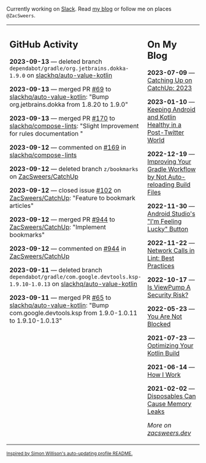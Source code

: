 Currently working on [Slack](https://slack.com/). Read [my blog](https://zacsweers.dev/) or follow me on places `@ZacSweers`.

<table><tr><td valign="top" width="60%">

## GitHub Activity
<!-- githubActivity starts -->
**2023-09-13** — deleted branch `dependabot/gradle/org.jetbrains.dokka-1.9.0` on [slackhq/auto-value-kotlin](https://github.com/slackhq/auto-value-kotlin)

**2023-09-13** — merged PR [#69](https://github.com/slackhq/auto-value-kotlin/pull/69) to [slackhq/auto-value-kotlin](https://github.com/slackhq/auto-value-kotlin): "Bump org.jetbrains.dokka from 1.8.20 to 1.9.0"

**2023-09-13** — merged PR [#170](https://github.com/slackhq/compose-lints/pull/170) to [slackhq/compose-lints](https://github.com/slackhq/compose-lints): "Slight Improvement for rules documentation "

**2023-09-12** — commented on [#169](https://github.com/slackhq/compose-lints/issues/169#issuecomment-1716199844) in [slackhq/compose-lints](https://github.com/slackhq/compose-lints)

**2023-09-12** — deleted branch `z/bookmarks` on [ZacSweers/CatchUp](https://github.com/ZacSweers/CatchUp)

**2023-09-12** — closed issue [#102](https://github.com/ZacSweers/CatchUp/issues/102) on [ZacSweers/CatchUp](https://github.com/ZacSweers/CatchUp): "Feature to bookmark articles"

**2023-09-12** — merged PR [#944](https://github.com/ZacSweers/CatchUp/pull/944) to [ZacSweers/CatchUp](https://github.com/ZacSweers/CatchUp): "Implement bookmarks"

**2023-09-12** — commented on [#944](https://github.com/ZacSweers/CatchUp/pull/944#issuecomment-1715051949) in [ZacSweers/CatchUp](https://github.com/ZacSweers/CatchUp)

**2023-09-11** — deleted branch `dependabot/gradle/com.google.devtools.ksp-1.9.10-1.0.13` on [slackhq/auto-value-kotlin](https://github.com/slackhq/auto-value-kotlin)

**2023-09-11** — merged PR [#65](https://github.com/slackhq/auto-value-kotlin/pull/65) to [slackhq/auto-value-kotlin](https://github.com/slackhq/auto-value-kotlin): "Bump com.google.devtools.ksp from 1.9.0-1.0.11 to 1.9.10-1.0.13"
<!-- githubActivity ends -->
</td><td valign="top" width="40%">

## On My Blog
<!-- blog starts -->
**2023-07-09** — [Catching Up on CatchUp: 2023](https://www.zacsweers.dev/catching-up-on-catchup-2023/)

**2023-01-10** — [Keeping Android and Kotlin Healthy in a Post-Twitter World](https://www.zacsweers.dev/keeping-android-healthy/)

**2022-12-19** — [Improving Your Gradle Workflow by Not Auto-reloading Build Files](https://www.zacsweers.dev/improving-your-workflow-by-not-auto-reloading-build-files/)

**2022-11-30** — [Android Studio's "I'm Feeling Lucky" Button](https://www.zacsweers.dev/android-studios-im-feeling-lucky-button/)

**2022-11-22** — [Network Calls in Lint: Best Practices](https://www.zacsweers.dev/network-calls-in-lint-best-practices/)

**2022-10-17** — [Is ViewPump A Security Risk?](https://www.zacsweers.dev/is-viewpump-a-security-risk/)

**2022-05-23** — [You Are Not Blocked](https://www.zacsweers.dev/you-are-not-blocked/)

**2021-07-23** — [Optimizing Your Kotlin Build](https://www.zacsweers.dev/optimizing-your-kotlin-build/)

**2021-06-14** — [How I Work](https://www.zacsweers.dev/how-i-work/)

**2021-02-02** — [Disposables Can Cause Memory Leaks](https://www.zacsweers.dev/disposables-can-cause-memory-leaks/)
<!-- blog ends -->
_More on [zacsweers.dev](https://zacsweers.dev/)_
</td></tr></table>

<sub><a href="https://simonwillison.net/2020/Jul/10/self-updating-profile-readme/">Inspired by Simon Willison's auto-updating profile README.</a></sub>